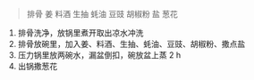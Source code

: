 > 排骨 姜 料酒 生抽 蚝油 豆豉 胡椒粉 盐 葱花

1. 排骨洗净，放锅里煮开取出凉水冲洗
2. 排骨放碗里，加入姜、料酒、生抽、蚝油、豆豉、胡椒粉、撒点盐
3. 压力锅里放两碗水，漏盆倒扣，碗放盆上蒸 2 h
4. 出锅撒葱花